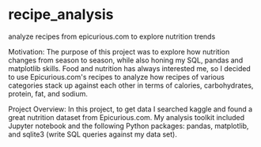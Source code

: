 # recipe_analysis
analyze recipes from epicurious.com to explore nutrition trends

Motivation:
The purpose of this project was to explore how nutrition changes from season to season, while also honing my SQL, pandas and matplotlib skills. Food and nutrition has always interested me, so I decided to use Epicurious.com's recipes to analyze how recipes of various categories stack up against each other in terms of calories, carbohydrates, protein, fat, and sodium.

Project Overview:
In this project, to get data I searched kaggle and found a great nutrition dataset from Epicurious.com. My analysis toolkit included Jupyter notebook and the following Python packages: pandas, matplotlib, and sqlite3 (write SQL queries against my data set).
